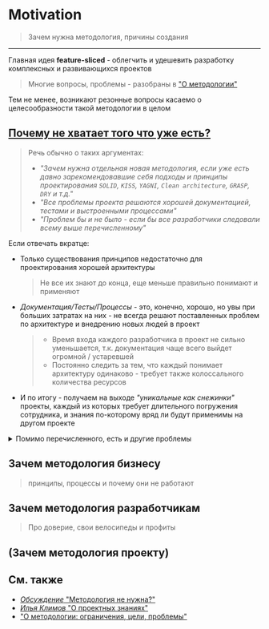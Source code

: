 [src-disc]: https://github.com/feature-sliced/wiki/discussions/27
[refs-about]: ./readme.md
[refs-klimov]: https://youtu.be/4xyb_tA-uw0?t=249

# Motivation

> Зачем нужна методология, причины создания
---

Главная идея **feature-sliced** - облегчить и удешевить разработку комплексных и развивающихся проектов
> Многие вопросы, проблемы - разобраны в ["О методологии"][refs-about]

Тем не менее, возникают резонные вопросы касаемо о целесообразности такой методологии в целом

## [Почему не хватает того что уже есть?](#existing-solutions)

> Речь обычно о таких аргументах:
> - *"Зачем нужна отдельная новая методология, если уже есть давно зарекомендовавшие себя подходы и принципы проектирования `SOLID`, `KISS`, `YAGNI`, `Clean architecture`, `GRASP`, `DRY` и т.д."*
> - *"Все проблемы проекта решаются хорошей документацией, тестами и выстроенными процессами"*
> - *"Проблем бы и не было - если бы все разработчики следовали всему выше перечисленному"*

Если отвечать вкратце:
- Только существования принципов недостаточно для проектирования хорошей архитектуры
   > Не все их знают до конца, еще меньше правильно понимают и применяют
- *Документация/Тесты/Процессы* - это, конечно, хорошо, но увы при больших затратах на них - не всегда решают поставленных проблем по архитектуре и внедрению новых людей в проект
   > - Время входа каждого разработчика в проект не сильно уменьшается, т.к. документация чаще всего выйдет огромной / устаревшей
   > - Постоянно следить за тем, что каждый понимает архитектуру одинаково - требует также колоссального количества ресурсов
- И по итогу - получаем на выходе *"уникальные как снежинки"* проекты, каждый из которых требует длительного погружения сотрудника, и знания по-которому вряд ли будут применимы на другом проекте

<details>
<summary>
Помимо перечисленного, есть и другие проблемы
</summary>

- никто не гарантирует, что принятое решение верно в долгосрочной перспективе
- неоткуда взять советов по такой уникальной архитектуре, негде ознакомиться с `best-practices`, опытом других разработчиков и также в целом обсуждения сложных кейсов
</details>

## Зачем методология бизнесу
> принципы, процессы и почему они не работают

## Зачем методология разработчикам
> Про доверие, свои велосипеды и профиты

## (Зачем методология проекту)


<!--
Прям руки чешутся переименовать в "Refs", "Further reading"
Когда переведем доку на англ
-->
## См. также
- [*Обсуждение* "Методология не нужна?"][src-disc]
- [*Илья Климов* "О проектных знаниях"][refs-klimov]
- ["О методологии: ограничения, цели, проблемы"][refs-about]
